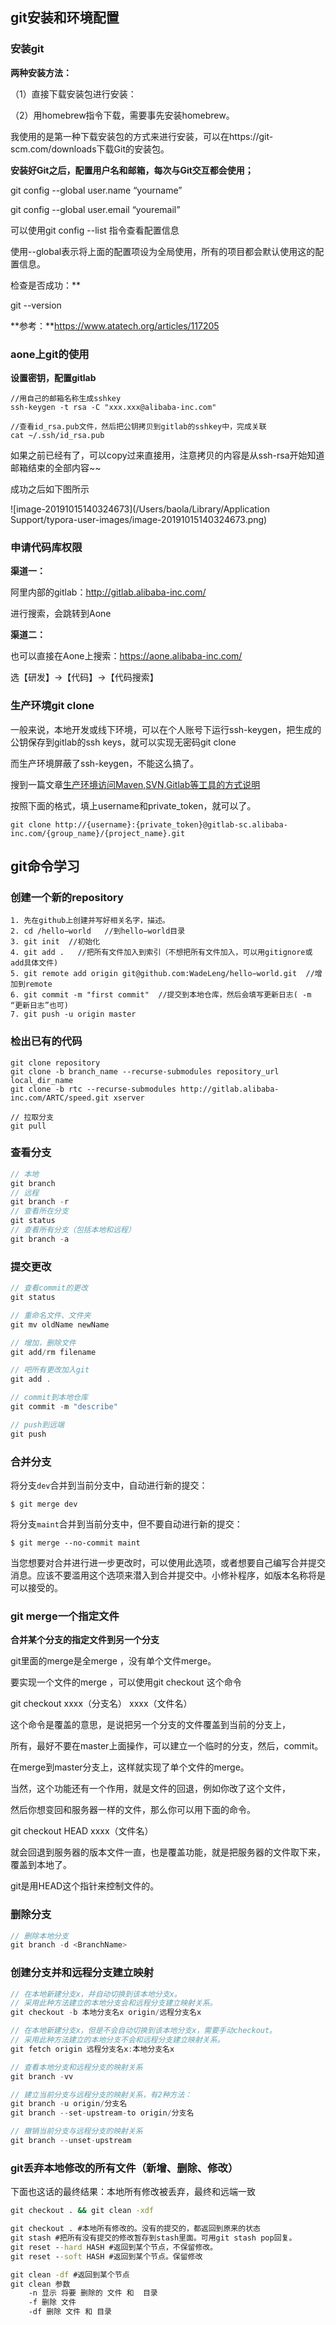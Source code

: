 ## git安装和环境配置

### 安装git

**两种安装方法：**

（1）直接下载安装包进行安装：

（2）用homebrew指令下载，需要事先安装homebrew。

我使用的是第一种下载安装包的方式来进行安装，可以在https://git-scm.com/downloads下载Git的安装包。

**安装好Git之后，配置用户名和邮箱，每次与Git交互都会使用；**

git config --global user.name “yourname”

git config --global user.email “youremail”

可以使用git config --list 指令查看配置信息

使用--global表示将上面的配置项设为全局使用，所有的项目都会默认使用这的配置信息。 



检查是否成功：**

git --version

**参考：**https://www.atatech.org/articles/117205

### aone上git的使用

**设置密钥，配置gitlab**

```CQL
//用自己的邮箱名称生成sshkey
ssh-keygen -t rsa -C "xxx.xxx@alibaba-inc.com" 

//查看id_rsa.pub文件，然后把公钥拷贝到gitlab的sshkey中，完成关联
cat ~/.ssh/id_rsa.pub 
```

如果之前已经有了，可以copy过来直接用，注意拷贝的内容是从ssh-rsa开始知道邮箱结束的全部内容~~

成功之后如下图所示

![image-20191015140324673](/Users/baola/Library/Application Support/typora-user-images/image-20191015140324673.png)

### 申请代码库权限

**渠道一：**

阿里内部的gitlab：http://gitlab.alibaba-inc.com/

进行搜索，会跳转到Aone

**渠道二：**

也可以直接在Aone上搜索：https://aone.alibaba-inc.com/

选【研发】→【代码】→【代码搜索】

### 生产环境git clone

一般来说，本地开发或线下环境，可以在个人账号下运行ssh-keygen，把生成的公钥保存到gitlab的ssh keys，就可以实现无密码git clone

而生产环境屏蔽了ssh-keygen，不能这么搞了。

搜到一篇文章[生产环境访问Maven,SVN,Gitlab等工具的方式说明](https://www.atatech.org/articles/40907?spm=a1z2e.8101737.webpage.dtitle4.26fb4f9bWmSAPF)

按照下面的格式，填上username和private_token，就可以了。

```CQL
git clone http://{username}:{private_token}@gitlab-sc.alibaba-inc.com/{group_name}/{project_name}.git
```

## git命令学习

### 创建一个新的repository

```CQL
1. 先在github上创建并写好相关名字，描述。
2. cd /hello−world   //到hello−world目录
3. git init  //初始化
4. git add .   //把所有文件加入到索引（不想把所有文件加入，可以用gitignore或add具体文件)
5. git remote add origin git@github.com:WadeLeng/hello−world.git  //增加到remote
6. git commit -m "first commit"  //提交到本地仓库，然后会填写更新日志( -m “更新日志”也可)
7. git push -u origin master
```

### 检出已有的代码

```CQL
git clone repository
git clone -b branch_name --recurse-submodules repository_url local_dir_name
git clone -b rtc --recurse-submodules http://gitlab.alibaba-inc.com/ARTC/speed.git xserver

// 拉取分支
git pull
```

### 查看分支

```java
// 本地
git branch
// 远程
git branch -r
// 查看所在分支
git status
// 查看所有分支（包括本地和远程）
git branch -a
```

### 提交更改

```java
// 查看commit的更改
git status

// 重命名文件、文件夹
git mv oldName newName

// 增加，删除文件
git add/rm filename

// 吧所有更改加入git
git add .

// commit到本地仓库
git commit -m "describe"

// push到远端
git push
```

### 合并分支

将分支`dev`合并到当前分支中，自动进行新的提交：

```shell
$ git merge dev
```

将分支`maint`合并到当前分支中，但不要自动进行新的提交：

```shell
$ git merge --no-commit maint
```

当您想要对合并进行进一步更改时，可以使用此选项，或者想要自己编写合并提交消息。应该不要滥用这个选项来潜入到合并提交中。小修补程序，如版本名称将是可以接受的。

### git merge一个指定文件

**合并某个分支的指定文件到另一个分支**

git里面的merge是全merge ，没有单个文件merge。

要实现一个文件的merge ，可以使用git checkout 这个命令



git checkout xxxx（分支名）  xxxx（文件名）

这个命令是覆盖的意思，是说把另一个分支的文件覆盖到当前的分支上，

所有，最好不要在master上面操作，可以建立一个临时的分支，然后，commit。

在merge到master分支上，这样就实现了单个文件的merge。



当然，这个功能还有一个作用，就是文件的回退，例如你改了这个文件，

然后你想变回和服务器一样的文件，那么你可以用下面的命令。

git checkout HEAD  xxxx（文件名）

就会回退到服务器的版本文件一直，也是覆盖功能，就是把服务器的文件取下来，覆盖到本地了。

git是用HEAD这个指针来控制文件的。

### 删除分支

```java
// 删除本地分支
git branch -d <BranchName>
```



### 创建分支并和远程分支建立映射

```java
// 在本地新建分支x，并自动切换到该本地分支x。
// 采用此种方法建立的本地分支会和远程分支建立映射关系。
git checkout -b 本地分支名x origin/远程分支名x

// 在本地新建分支x，但是不会自动切换到该本地分支x，需要手动checkout。
// 采用此种方法建立的本地分支不会和远程分支建立映射关系。
git fetch origin 远程分支名x:本地分支名x

// 查看本地分支和远程分支的映射关系
git branch -vv

// 建立当前分支与远程分支的映射关系，有2种方法：
git branch -u origin/分支名
git branch --set-upstream-to origin/分支名

// 撤销当前分支与远程分支的映射关系
git branch --unset-upstream
```



### git丢弃本地修改的所有文件（新增、删除、修改）

下面也这话的最终结果：本地所有修改被丢弃，最终和远端一致

```cmd
git checkout . && git clean -xdf
```

```cmd
git checkout . #本地所有修改的。没有的提交的，都返回到原来的状态
git stash #把所有没有提交的修改暂存到stash里面。可用git stash pop回复。
git reset --hard HASH #返回到某个节点，不保留修改。
git reset --soft HASH #返回到某个节点。保留修改

git clean -df #返回到某个节点
git clean 参数
    -n 显示 将要 删除的 文件 和  目录
    -f 删除 文件
    -df 删除 文件 和 目录
```
